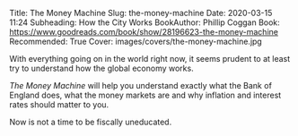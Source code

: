 Title: The Money Machine
Slug: the-money-machine
Date: 2020-03-15 11:24
Subheading: How the City Works
BookAuthor: Phillip Coggan
Book: https://www.goodreads.com/book/show/28196623-the-money-machine
Recommended: True
Cover: images/covers/the-money-machine.jpg

With everything going on in the world right now, it seems prudent to at least try to understand how the global economy works.

*The Money Machine* will help you understand exactly what the Bank of England does, what the money markets are and why inflation and interest rates should matter to you.

Now is not a time to be fiscally uneducated.